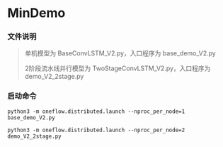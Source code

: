 # MinDemo

### 文件说明
> 单机模型为 BaseConvLSTM_V2.py，入口程序为 base_demo_V2.py
> 
> 2阶段流水线并行模型为 TwoStageConvLSTM_V2.py，入口程序为 demo_V2_2stage.py

### 启动命令
```shell
python3 -m oneflow.distributed.launch --nproc_per_node=1 base_demo_V2.py

python3 -m oneflow.distributed.launch --nproc_per_node=2 demo_V2_2stage.py
```